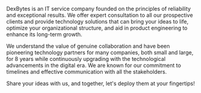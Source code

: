 DexBytes is an IT service company founded on the principles of reliability and exceptional results. We offer expert consultation to all our prospective clients and provide technology solutions that can bring your ideas to life, optimize your organizational structure, and aid in product engineering to enhance its long-term growth. 

We understand the value of genuine collaboration and have been pioneering technology partners for many companies, both small and large, for 8 years while continuously upgrading with the technological advancements in the digital era. We are known for our commitment to timelines and effective communication with all the stakeholders.

Share your ideas with us, and together, let's deploy them at your fingertips!


<!--
**dexbytesinfotech/dexbytesinfotech** is a ✨ _special_ ✨ repository because its `README.md` (this file) appears on your GitHub profile.

Here are some ideas to get you started:

- 🔭 I’m currently working on ...
- 🌱 I’m currently learning ...
- 👯 I’m looking to collaborate on ...
- 🤔 I’m looking for help with ...
- 💬 Ask me about ...
- 📫 How to reach me: ...
- 😄 Pronouns: ...
- ⚡ Fun fact: ...
-->
